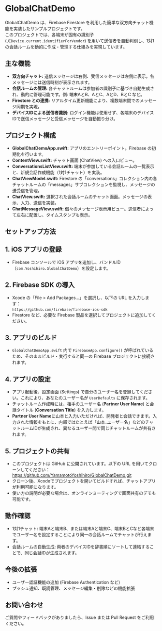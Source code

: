 <!DOCTYPE html>
<html lang="ja">
<head>
  <meta charset="UTF-8">
</head>
<body>
  <h1>GlobalChatDemo</h1>
  <p>
    GlobalChatDemo は、Firebase Firestore を利用した簡単な双方向チャット機能を実装したサンプルプロジェクトです。<br>
    このプロジェクトでは、各端末が固有の識別子 (<code>UIDevice.current.identifierForVendor</code>) を用いて送信者を自動判別し、1対1の会話ルームを動的に作成・管理する仕組みを実現しています。
  </p>

  <h2>主な機能</h2>
  <ul>
    <li><strong>双方向チャット:</strong> 送信メッセージは右側、受信メッセージは左側に表示。各メッセージには送信時刻が表示されます。</li>
    <li><strong>会話ルームの管理:</strong> 各チャットルームは参加者の識別子に基づき自動生成され、動的に管理可能です。例: 端末AとB、AとC、AとD、BとC など。</li>
    <li><strong>Firestore との連携:</strong> リアルタイム更新機能により、複数端末間でのメッセージ同期を実現。</li>
    <li><strong>デバイスIDによる送信者識別:</strong> ログイン機能は使用せず、各端末のデバイスIDで送信メッセージと受信メッセージを自動振り分け。</li>
  </ul>

  <h2>プロジェクト構成</h2>
  <ul>
    <li><strong>GlobalChatDemoApp.swift:</strong> アプリのエントリーポイント。Firebase の初期化を行います。</li>
    <li><strong>ContentView.swift:</strong> チャット画面 (ChatView) への入口ビュー。</li>
    <li><strong>ConversationsListView.swift:</strong> 端末が参加している会話ルームの一覧表示と、新規会話作成機能（1対1チャット）を実装。</li>
    <li><strong>ChatViewModel.swift:</strong> Firestore の「conversations」コレクション内の各チャットルームの「messages」サブコレクションを監視し、メッセージの送受信を管理。</li>
    <li><strong>ChatView.swift:</strong> 選択された会話ルームのチャット画面。メッセージの表示、入力、送信を実装。</li>
    <li><strong>ChatMessageView.swift:</strong> 個々のメッセージ表示用ビュー。送信者によって左右に配置し、タイムスタンプも表示。</li>
  </ul>

  <h2>セットアップ方法</h2>
  <h2>1. iOS アプリの登録</h2>
  <ul>
    <li>
      Firebase コンソールで iOS アプリを追加し、バンドルID（<code>com.Yoshihiro.GlobalChatDemo</code>）を設定します。
    </li>
  </ul>
  
  <h2>2. Firebase SDK の導入</h2>
  <ul>
    <li>
      Xcode の「File &gt; Add Packages...」を選択し、以下の URL を入力します：
      <br><code>https://github.com/firebase/firebase-ios-sdk</code>
    </li>
    <li>
      Firestore など、必要な Firebase 製品を選択してプロジェクトに追加してください。
    </li>
  </ul>
  
  <h2>3. アプリのビルド</h2>
  <ul>
    <li>
      <code>GlobalChatDemoApp.swift</code> 内で <code>FirebaseApp.configure()</code> が呼ばれているため、そのままビルド・実行すると同一の Firebase プロジェクトに接続されます。
    </li>
  </ul>
  
  <h2>4. アプリの設定</h2>
  <ul>
    <li>
      アプリ起動後、設定画面 (Settings) で自分のユーザー名を登録してください。これにより、あなたのユーザー名が <code>UserDefaults</code> に保存されます。
    </li>
    <li>
      チャットルーム作成時には、相手のユーザー名 (<strong>Partner User Name</strong>) と会話タイトル (<strong>Conversation Title</strong>) を入力します。
    </li>
    <li>
      <strong>Partner User Name</strong>に山本と入力いただければ、開発者と会話できます。入力された情報をもとに、内部ではたとえば「山本_ユーザー名」などのチャットルームIDが生成され、異なるユーザー間で同じチャットルームが共有されます。
    </li>
  </ul>
  
  <h2>5. プロジェクトの共有</h2>
  <ul>
    <li>
      このプロジェクトは GitHub に公開されています。以下の URL を用いてクローンしてください：
      <br><a href="https://github.com/YamamotoYoshihiro/GlobalChatDemo.git" target="_blank">https://github.com/YamamotoYoshihiro/GlobalChatDemo.git</a>
    </li>
    <li>
      クローン後、Xcodeでプロジェクトを開いてビルドすれば、チャットアプリが利用可能になります。
    </li>
    <li>
      使い方の説明が必要な場合は、オンラインミーティングで画面共有のデモも可能です。
    </li>
  </ul>

  <h2>動作確認</h2>
  <ul>
    <li>1対1チャット: 端末Aと端末B、または端末Aと端末C、端末BとCなど各端末でユーザー名を設定することにより同一の会話ルームでチャットが行えます。</li>
    <li>会話ルームの自動生成: 両者のデバイスIDを辞書順にソートして連結することで、同じ会話IDが生成されます。</li>
  </ul>

  <h2>今後の拡張</h2>
  <ul>
    <li>ユーザー認証機能の追加 (Firebase Authentication など)</li>
    <li>プッシュ通知、既読管理、メッセージ編集・削除などの機能拡張</li>
  </ul>

  <h2>お問い合わせ</h2>
  <p>
    ご質問やフィードバックがありましたら、Issue または Pull Request をご利用ください。
  </p>
</body>
</html>
